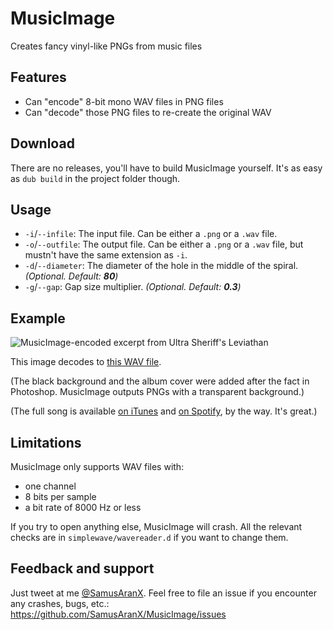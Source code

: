 # MusicImage
Creates fancy vinyl-like PNGs from music files

## Features
* Can "encode" 8-bit mono WAV files in PNG files
* Can "decode" those PNG files to re-create the original WAV

## Download
There are no releases, you'll have to build MusicImage yourself. It's as easy as `dub build` in the project folder though.

## Usage
* `-i`/`--infile`: The input file. Can be either a `.png` or a `.wav` file.
* `-o`/`--outfile`: The output file. Can be either a `.png` or a `.wav` file, but mustn't have the same extension as `-i`.
* `-d`/`--diameter`: The diameter of the hole in the middle of the spiral. *(Optional. Default: **80**)*
* `-g`/`--gap`: Gap size multiplier. *(Optional. Default: **0.3**)*

## Example
![MusicImage-encoded excerpt from Ultra Sheriff's Leviathan](https://user-images.githubusercontent.com/676069/39009399-cbfebbd6-440b-11e8-9b78-c8babc0df476.png)

This image decodes to [this WAV file](https://i.peterwunder.de/leviathan.wav). 

(The black background and the album cover were added after the fact in Photoshop. MusicImage outputs PNGs with a transparent background.)

(The full song is available [on iTunes](https://itunes.apple.com/us/album/deception-oil-and-laser-beams-ep/1105412287) and [on Spotify](https://open.spotify.com/track/4NRyBYL1pyMX696XcRgeWw), by the way. It's great.)

## Limitations
MusicImage only supports WAV files with:

* one channel
* 8 bits per sample
* a bit rate of 8000 Hz or less

If you try to open anything else, MusicImage will crash. All the relevant checks are in `simplewave/wavereader.d` if you want to change them.

## Feedback and support
Just tweet at me [@SamusAranX](https://twitter.com/SamusAranX).
Feel free to file an issue if you encounter any crashes, bugs, etc.: https://github.com/SamusAranX/MusicImage/issues
